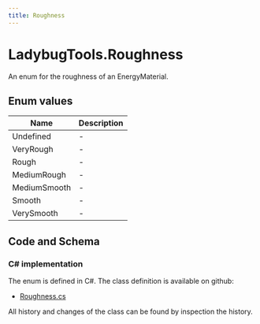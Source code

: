 ```yaml
---
title: Roughness
---
```


# LadybugTools.Roughness

An enum for the roughness of an EnergyMaterial.

## Enum values

| Name            | Description                                                    |
|-----------------|----------------------------------------------------------------|
| Undefined |  -  |
| VeryRough |  -  |
| Rough |  -  |
| MediumRough |  -  |
| MediumSmooth |  -  |
| Smooth |  -  |
| VerySmooth |  -  |


## Code and Schema

### C# implementation

The enum is defined in C#. The class definition is available on github:

- [Roughness.cs](https://github.com/BHoM/LadybugTools_Toolkit/blob/develop/LadybugTools_oM/Enum/Roughness.cs)

All history and changes of the class can be found by inspection the history.
